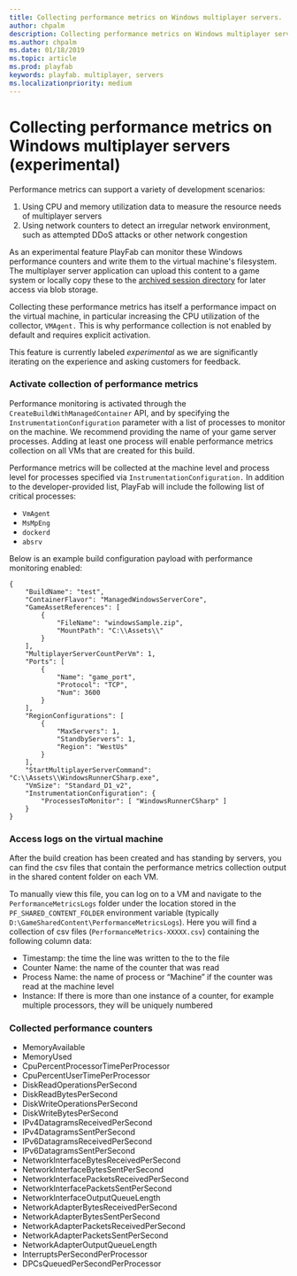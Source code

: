 ```yaml
---
title: Collecting performance metrics on Windows multiplayer servers.
author: chpalm
description: Collecting performance metrics on Windows multiplayer servers.
ms.author: chpalm
ms.date: 01/18/2019
ms.topic: article
ms.prod: playfab
keywords: playfab. multiplayer, servers
ms.localizationpriority: medium
---
```

# Collecting performance metrics on Windows multiplayer servers (experimental)
Performance metrics can support a variety of development scenarios:

1. Using CPU and memory utilization data to measure the resource needs of multiplayer servers
2. Using network counters to detect an irregular network environment, such as attempted DDoS attacks or other network congestion

As an experimental feature PlayFab can monitor these Windows performance counters and write them to the virtual machine's filesystem. The multiplayer server application can upload this content to a game system or locally copy these to the [archived session directory](https://docs.microsoft.com/en-us/gaming/playfab/features/multiplayer/servers/archiving-and-retrieving-multiplayer-server-logs) for later access via blob storage.

Collecting these performance metrics has itself a performance impact on the virtual machine, in particular increasing the CPU utilization of the collector, `VMAgent.` This is why performance collection is not enabled by default and requires explicit activation.

This feature is currently labeled *experimental* as we are significantly iterating on the experience and asking customers for feedback.

###	Activate collection of performance metrics

Performance monitoring is activated through the  `CreateBuildWithManagedContainer` API, and by specifying the `InstrumentationConfiguration` parameter with a list of processes to monitor on the machine. We recommend providing the name of your game server processes. Adding at least one process will enable performance metrics collection on all VMs that are created for this build.

Performance metrics will be collected at the machine level and process level for processes specified via `InstrumentationConfiguration.`  In addition to the developer-provided list, PlayFab will include the following  list of critical processes:

-  `VmAgent`
- `MsMpEng`
- `dockerd`
- `absrv`

Below is an example build configuration payload with performance monitoring enabled:
```
{
    "BuildName": "test",
    "ContainerFlavor": "ManagedWindowsServerCore",
    "GameAssetReferences": [
        {
            "FileName": "windowsSample.zip",
            "MountPath": "C:\\Assets\\"
        }
    ],
    "MultiplayerServerCountPerVm": 1,
    "Ports": [
        {
            "Name": "game_port",
            "Protocol": "TCP",
            "Num": 3600
        }
    ],
    "RegionConfigurations": [
        {
            "MaxServers": 1,
            "StandbyServers": 1,
            "Region": "WestUs"
        }
    ],
    "StartMultiplayerServerCommand": "C:\\Assets\\WindowsRunnerCSharp.exe",
    "VmSize": "Standard_D1_v2",
    "InstrumentationConfiguration": {
        "ProcessesToMonitor": [ "WindowsRunnerCSharp" ]
    }
}
```
### Access logs on the virtual machine
After the build creation has been created and has standing by servers, you can find the csv files that contain the performance metrics collection output in the shared content folder on each VM.

To manually view this file, you can log on to a VM and navigate to the `PerformanceMetricsLogs` folder under the location stored in the `PF_SHARED_CONTENT_FOLDER` environment variable (typically `D:\GameSharedContent\PerformanceMetricsLogs`). Here you will find a collection of csv files (`PerformanceMetrics-XXXXX.csv`) containing the following column data:

-	Timestamp: the time the line was written to the to the file
-	Counter Name: the name of the counter that was read
-	Process Name: the name of process or “Machine” if the counter was read at the machine level
-	Instance: If there is more than one instance of a counter, for example multiple processors, they will be uniquely numbered

### Collected performance counters

 - MemoryAvailable
 - MemoryUsed
 - CpuPercentProcessorTimePerProcessor
 - CpuPercentUserTimePerProcessor
 - DiskReadOperationsPerSecond
 - DiskReadBytesPerSecond
 - DiskWriteOperationsPerSecond
 - DiskWriteBytesPerSecond
 - IPv4DatagramsReceivedPerSecond
 - IPv4DatagramsSentPerSecond
 - IPv6DatagramsReceivedPerSecond
 - IPv6DatagramsSentPerSecond
 - NetworkInterfaceBytesReceivedPerSecond
 - NetworkInterfaceBytesSentPerSecond
 - NetworkInterfacePacketsReceivedPerSecond
 - NetworkInterfacePacketsSentPerSecond
 - NetworkInterfaceOutputQueueLength
 - NetworkAdapterBytesReceivedPerSecond
 - NetworkAdapterBytesSentPerSecond
 - NetworkAdapterPacketsReceivedPerSecond
 - NetworkAdapterPacketsSentPerSecond
 - NetworkAdapterOutputQueueLength
 - InterruptsPerSecondPerProcessor
 - DPCsQueuedPerSecondPerProcessor
